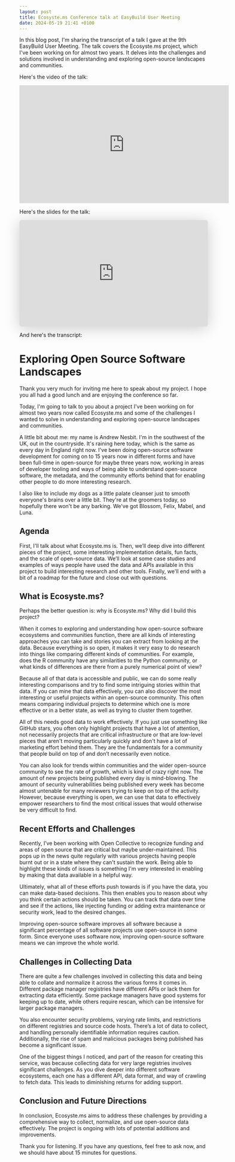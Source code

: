 ```yaml
---
layout: post
title: Ecosyste.ms Conference talk at EasyBuild User Meeting
date: 2024-05-19 21:41 +0100
---
```


In this blog post, I'm sharing the transcript of a talk I gave at the 9th EasyBuild User Meeting. The talk covers the Ecosyste.ms project, which I've been working on for almost two years. It delves into the challenges and solutions involved in understanding and exploring open-source landscapes and communities. 

Here's the video of the talk:

<iframe width="560" height="315" src="https://www.youtube.com/embed/o9lzy8dlvtM?si=NjolcuJQSfe6EBTP" title="YouTube video player" frameborder="0" allow="accelerometer; autoplay; clipboard-write; encrypted-media; gyroscope; picture-in-picture; web-share" referrerpolicy="strict-origin-when-cross-origin" allowfullscreen></iframe>

Here's the slides for the talk:

<iframe class="speakerdeck-iframe" style="border: 0px; background: rgba(0, 0, 0, 0.1) padding-box; margin: 0px; padding: 0px; border-radius: 6px; box-shadow: rgba(0, 0, 0, 0.2) 0px 5px 40px; width: 100%; height: auto; aspect-ratio: 560 / 315;" frameborder="0" src="https://speakerdeck.com/player/ef7175125e4c4cd99c7167981d8381b5" title="Ecosyste.ms Conference talk at EasyBuild User Meeting" allowfullscreen="true" data-ratio="1.7777777777777777"></iframe>

And here's the transcript:

# Exploring Open Source Software Landscapes

Thank you very much for inviting me here to speak about my project. I hope you all had a good lunch and are enjoying the conference so far.

Today, I'm going to talk to you about a project I've been working on for almost two years now called Ecosyste.ms and some of the challenges I wanted to solve in understanding and exploring open-source landscapes and communities.

A little bit about me: my name is Andrew Nesbit. I'm in the southwest of the UK, out in the countryside. It's raining here today, which is the same as every day in England right now. I've been doing open-source software development for coming on to 15 years now in different forms and have been full-time in open-source for maybe three years now, working in areas of developer tooling and ways of being able to understand open-source software, the metadata, and the community efforts behind that for enabling other people to do more interesting research.

I also like to include my dogs as a little palate cleanser just to smooth everyone's brains over a little bit. They're at the groomers today, so hopefully there won't be any barking. We've got Blossom, Felix, Mabel, and Luna.

## Agenda

First, I'll talk about what Ecosyste.ms is. Then, we’ll deep dive into different pieces of the project, some interesting implementation details, fun facts, and the scale of open-source data. We’ll look at some case studies and examples of ways people have used the data and APIs available in this project to build interesting research and other tools. Finally, we'll end with a bit of a roadmap for the future and close out with questions.

## What is Ecosyste.ms?

Perhaps the better question is: why is Ecosyste.ms? Why did I build this project?

When it comes to exploring and understanding how open-source software ecosystems and communities function, there are all kinds of interesting approaches you can take and stories you can extract from looking at the data. Because everything is so open, it makes it very easy to do research into things like comparing different kinds of communities. For example, does the R community have any similarities to the Python community, or what kinds of differences are there from a purely numerical point of view?

Because all of that data is accessible and public, we can do some really interesting comparisons and try to find some intriguing stories within that data. If you can mine that data effectively, you can also discover the most interesting or useful projects within an open-source community. This often means comparing individual projects to determine which one is more effective or in a better state, as well as trying to cluster them together.

All of this needs good data to work effectively. If you just use something like GitHub stars, you often only highlight projects that have a lot of attention, not necessarily projects that are critical infrastructure or that are low-level pieces that aren't moving particularly quickly and don't have a lot of marketing effort behind them. They are the fundamentals for a community that people build on top of and don’t necessarily even notice.

You can also look for trends within communities and the wider open-source community to see the rate of growth, which is kind of crazy right now. The amount of new projects being published every day is mind-blowing. The amount of security vulnerabilities being published every week has become almost untenable for many reviewers trying to keep on top of the activity. However, because everything is open, we can use that data to effectively empower researchers to find the most critical issues that would otherwise be very difficult to find.

## Recent Efforts and Challenges

Recently, I’ve been working with Open Collective to recognize funding and areas of open source that are critical but maybe under-maintained. This pops up in the news quite regularly with various projects having people burnt out or in a state where they can't sustain the work. Being able to highlight these kinds of issues is something I'm very interested in enabling by making that data available in a helpful way.

Ultimately, what all of these efforts push towards is if you have the data, you can make data-based decisions. This then enables you to reason about why you think certain actions should be taken. You can track that data over time and see if the actions, like injecting funding or adding extra maintenance or security work, lead to the desired changes.

Improving open-source software improves all software because a significant percentage of all software projects use open-source in some form. Since everyone uses software now, improving open-source software means we can improve the whole world.

## Challenges in Collecting Data

There are quite a few challenges involved in collecting this data and being able to collate and normalize it across the various forms it comes in. Different package manager registries have different APIs or lack them for extracting data efficiently. Some package managers have good systems for keeping up to date, while others require rescan, which can be intensive for larger package managers. 

You also encounter security problems, varying rate limits, and restrictions on different registries and source code hosts. There’s a lot of data to collect, and handling personally identifiable information requires caution. Additionally, the rise of spam and malicious packages being published has become a significant issue.

One of the biggest things I noticed, and part of the reason for creating this service, was because collecting data for very large registries involves significant challenges. As you dive deeper into different software ecosystems, each one has a different API, data format, and way of crawling to fetch data. This leads to diminishing returns for adding support.

## Conclusion and Future Directions

In conclusion, Ecosyste.ms aims to address these challenges by providing a comprehensive way to collect, normalize, and use open-source data effectively. The project is ongoing with lots of potential additions and improvements.

Thank you for listening. If you have any questions, feel free to ask now, and we should have about 15 minutes for questions.
